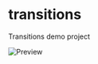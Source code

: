 # transitions
Transitions demo project

![Preview](https://www.dropbox.com/s/7v4j52ygo2q5bp0/transitions.gif?dl=1)

